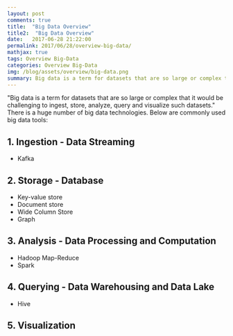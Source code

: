```yaml
---
layout: post
comments: true
title:  "Big Data Overview"
title2:  "Big Data Overview"
date:   2017-06-28 21:22:00
permalink: 2017/06/28/overview-big-data/
mathjax: true
tags: Overview Big-Data
categories: Overview Big-Data
img: /blog/assets/overview/big-data.png
summary: Big data is a term for datasets that are so large or complex that it would be challenging to ingest, store, analyze, query and visualize such datasets...
---
```



"Big data is a term for datasets that are so large or complex that it would be challenging to ingest, store, analyze, query and visualize such datasets." There is a huge number of big data technologies. Below are commonly used big data tools:

## 1. Ingestion - Data Streaming
* Kafka

## 2. Storage - Database
* Key-value store
* Document store
* Wide Column Store
* Graph

## 3. Analysis - Data Processing and Computation
* Hadoop Map-Reduce
* Spark

## 4. Querying - Data Warehousing and Data Lake
* Hive

## 5. Visualization

